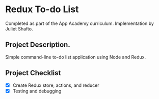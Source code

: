 # Redux To-do List
Completed as part of the App Academy curriculum. Implementation by Juliet Shafto.

## Project Description.
Simple command-line to-do list application using Node and Redux.

## Project Checklist
- [x] Create Redux store, actions, and reducer
- [x] Testing and debugging
